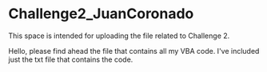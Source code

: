 # Challenge2_JuanCoronado
This space is intended for uploading the file related to Challenge 2.

Hello, please find ahead the file that contains all my VBA code.
I've included just the txt file that contains the code.
